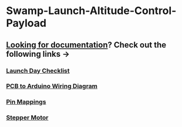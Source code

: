 # Swamp-Launch-Altitude-Control-Payload
## [Looking for documentation](https://github.com/Vishvak365/Swamp-Launch-Altitude-Control-Payload/wiki)? Check out the following links ->
### [Launch Day Checklist](https://github.com/Vishvak365/Swamp-Launch-Altitude-Control-Payload/wiki/Launch-Day-Checklist)
### [PCB to Arduino Wiring Diagram](https://github.com/Vishvak365/Swamp-Launch-Altitude-Control-Payload/wiki/PCB-to-Arduino-Wiring-Diagram)
### [Pin Mappings](https://github.com/Vishvak365/Swamp-Launch-Altitude-Control-Payload/wiki/Pin-Mappings)
### [Stepper Motor](https://github.com/Vishvak365/Swamp-Launch-Altitude-Control-Payload/wiki/Stepper-Motor)

